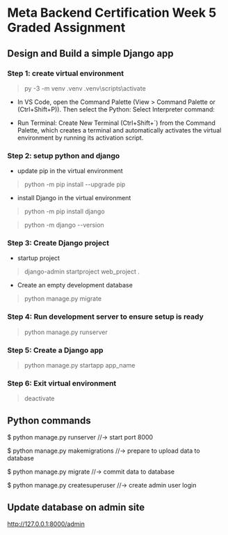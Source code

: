 # Meta Backend Certification Week 5 Graded Assignment

## Design and Build a simple Django app

### Step 1: create virtual environment

> py -3 -m venv .venv
>.venv\scripts\activate
* In VS Code, open the Command Palette (View > Command Palette or (Ctrl+Shift+P)). Then select the Python: Select Interpreter command:

* Run Terminal: Create New Terminal (Ctrl+Shift+`) from the Command Palette, which creates a terminal and automatically activates the virtual environment by running its activation script.

### Step 2: setup python and django

* update pip in the virtual environment

> python -m pip install --upgrade pip

* install Django in the virtual environment

>python -m pip install django

>python -m django --version

### Step 3: Create Django project

* startup project

>django-admin startproject web_project .

* Create an empty development database

>python manage.py migrate

### Step 4: Run development server to ensure setup is ready

> python manage.py runserver

### Step 5: Create a Django app

> python manage.py startapp app_name

### Step 6: Exit virtual environment

> deactivate

## Python commands 
$ python manage.py runserver //-> start port 8000

$ python manage.py makemigrations //-> prepare to upload data to database

$ python manage.py migrate //-> commit data to database

$ python manage.py createsuperuser //-> create admin user login  

## Update database on admin site
http://127.0.0.1:8000/admin


